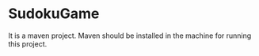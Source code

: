 # SudokuGame
It is a maven project. Maven should be installed in the machine for running this project.
